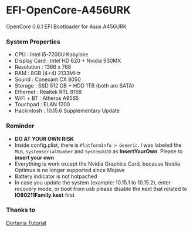 # EFI-OpenCore-A456URK
OpenCore 0.6.1 EFI Bootloader for Asus A456URK

### System Properties
- CPU : Intel i5-7200U Kabylake
- Display Card : Intel HD 620 + Nvidia 930MX
- Resolution : 1366 x 768
- RAM : 8GB (4+4) 2133MHz
- Sound : Conexant CX 8050
- Storage : SSD 512 GB + HDD 1TB (both are SATA)
- Ethernet : Realtek RTL 8168
- WiFi + BT : Atheros A9565
- Touchpad : ELAN 1200
- Hackintosh : 10.15.6 Supplementary Update

### Reminder
- __DO AT YOUR OWN RISK__
- Inside config.plist, there is `PlatformInfo > Generic`. I was labeled the `MLB`, `SystemSerialNumber` and `SystemUUID` as __InsertYourOwn__. Please to __insert your own__
- Everything is work except the Nvidia Graphics Card, because Nvidia Optimus is no longer supported since Mojave
- Battery indicator is not hotpached
- In case you update the system (example: 10.15.1 to 10.15.2), enter recovery mode, or boot from usb please disable the kext that related to __IO80211Family.kext__ first

### Thanks to
[Dortania Tutorial](https://dortania.github.io/OpenCore-Install-Guide/config-laptop.plist/kaby-lake.html#starting-point)
